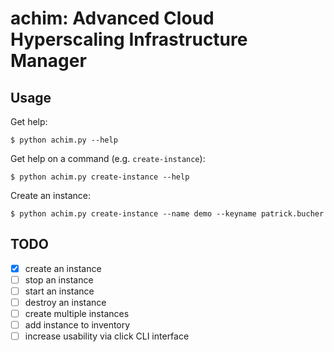 # achim: Advanced Cloud Hyperscaling Infrastructure Manager

## Usage

Get help:

    $ python achim.py --help

Get help on a command (e.g. `create-instance`):

    $ python achim.py create-instance --help

Create an instance:

    $ python achim.py create-instance --name demo --keyname patrick.bucher

## TODO

- [x] create an instance
- [ ] stop an instance
- [ ] start an instance
- [ ] destroy an instance
- [ ] create multiple instances
- [ ] add instance to inventory
- [ ] increase usability via click CLI interface